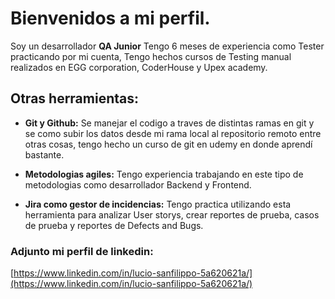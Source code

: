 # Bienvenidos a mi perfil.
Soy un desarrollador **QA Junior** Tengo 6 meses de experiencia como Tester practicando por mi cuenta, Tengo hechos cursos de Testing manual realizados en EGG corporation, CoderHouse y Upex academy.

## Otras herramientas:
* **Git y Github:**
Se manejar el codigo a traves de distintas ramas en git y se como subir los datos desde mi rama local al repositorio remoto entre otras cosas, tengo hecho un curso de git en udemy en donde aprendí bastante.

* **Metodologias agiles:** Tengo experiencia trabajando en este tipo de metodologias como desarrollador Backend y Frontend.
* **Jira como gestor de incidencias:** Tengo practica utilizando esta herramienta para analizar User storys, crear reportes de prueba, casos de prueba y reportes de Defects and Bugs.

### Adjunto mi perfil de linkedin:
[https://www.linkedin.com/in/lucio-sanfilippo-5a620621a/](https://www.linkedin.com/in/lucio-sanfilippo-5a620621a/)
